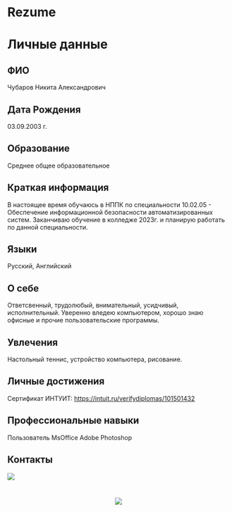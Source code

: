 # Rezume
# Личные данные
## ФИО
Чубаров Никита Александрович
## Дата Рождения
03.09.2003 г.
## Образование
Среднее общее образовательное
## Краткая информация
В настоящее время обучаюсь в НППК по специальности 10.02.05 - Обеспечение информационной безопасности автоматизированных систем.
Заканчиваю обучение в колледже 2023г. и планирую работать по данной специальности.
## Языки
Русский, Английский
## О себе
Ответсвенный, трудолюбый, внимательный, усидчивый, исполнительный.
Уверенно вледею компьютером, хорошо знаю офисные и прочие пользовательские программы.
## Увлечения
Настольный теннис, устройство компьютера, рисование.
## Личные достижения
Сертификат ИНТУИТ:
https://intuit.ru/verifydiplomas/101501432
## Профессиональные навыки
Пользователь MsOffice
Adobe Photoshop
## Контакты
<p align='left'>
   <a href="https://vk.com/hikkim0ri/">
       <img src="https://img.shields.io/badge/вконтакте-%232E87FB.svg?&style=for-the-badge&logo=vk&logoColor=white"/>
   </a>
   <p align='center'style="margin: 40px 0">
   <a href="https://t.me/881932049/">
       <img src="https://img.shields.io/badge/Telegram-2CA5E0?style=for-the-badge&logo=telegram&logoColor=white"/>
   </a>



